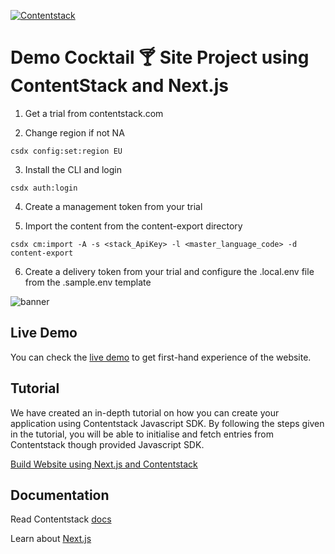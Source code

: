 [![Contentstack](https://camo.githubusercontent.com/d24f513afa94a4a762533d54a0f590300dbd0413/68747470733a2f2f7777772e636f6e74656e74737461636b2e636f6d2f646f63732f7374617469632f696d616765732f636f6e74656e74737461636b2e706e67)](https://www.contentstack.com/)


# Demo Cocktail 🍸 Site Project using ContentStack and Next.js

1. Get a trial from contentstack.com

2. Change region if not NA

```
csdx config:set:region EU 
```

3. Install the CLI and login 

```
csdx auth:login
```

4. Create a management token from your trial

5. Import the content from the content-export directory

```
csdx cm:import -A -s <stack_ApiKey> -l <master_language_code> -d content-export
```

6. Create a delivery token from your trial and configure the .local.env file from the .sample.env template



![banner](https://user-images.githubusercontent.com/41462986/105998117-51667580-60d2-11eb-80d8-155621ab6f52.png "banner.png")

## Live Demo

You can check the [live demo](https://sample-apps-nextjs-demo.now.sh/) to get first-hand experience of the website.


## Tutorial

We have created an in-depth tutorial on how you can create your application using Contentstack Javascript SDK. By following the steps given in the tutorial, you will be able to initialise and fetch entries from Contentstack though provided Javascript SDK.

[Build Website using Next.js and Contentstack](https://www.contentstack.com/docs/example-apps/build-a-website-using-next-js-and-contentstack)


## Documentation

Read Contentstack [docs](https://www.contentstack.com/docs/)

Learn about [Next.js](https://learnnextjs.com/)









